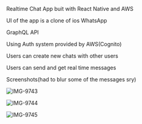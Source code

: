 Realtime Chat App buit with React Native and AWS

UI of the app is a clone of ios WhatsApp

GraphQL API

Using Auth system provided by AWS(Cognito)

Users can create new chats with other users

Users can send and get real time messages

Screenshots(had to blur some of the messages sry)


![IMG-9743](https://user-images.githubusercontent.com/93079470/138596813-a784a025-f7bd-4ea0-8d3f-059adce3d4ee.PNG)

![IMG-9744](https://user-images.githubusercontent.com/93079470/138596825-d892f6b9-e00e-47cd-9627-54055055b1bc.PNG)

![IMG-9745](https://user-images.githubusercontent.com/93079470/138596836-0ff737ff-05c9-44bb-8720-6958c8e4cadc.PNG)
